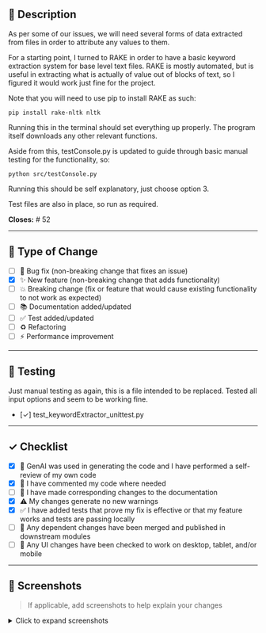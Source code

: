 <!-- 
Thank you for contributing! Please fill out this template to help us review your PR.
-->

## 📝 Description

As per some of our issues, we will need several forms of data extracted from files in order to attribute any values to them.

For a starting point, I turned to RAKE in order to have a basic keyword extraction system for base level text files. RAKE is mostly automated, but is useful in extracting what is actually of value out of blocks of text, so I figured it would work just fine for the project.

Note that you will need to use pip to install RAKE as such:

`pip install rake-nltk nltk`

Running this in the terminal should set everything up properly. The program itself downloads any other relevant functions.

Aside from this, testConsole.py is updated to guide through basic manual testing for the functionality, so:

`python src/testConsole.py`

Running this should be self explanatory, just choose option 3. 

Test files are also in place, so run as required.

**Closes:** # 52

---

## 🔧 Type of Change

- [ ] 🐛 Bug fix (non-breaking change that fixes an issue)
- [x] ✨ New feature (non-breaking change that adds functionality)
- [ ] 💥 Breaking change (fix or feature that would cause existing functionality to not work as expected)
- [ ] 📚 Documentation added/updated
- [ ] ✅ Test added/updated
- [ ] ♻️ Refactoring
- [ ] ⚡ Performance improvement

---

## 🧪 Testing

Just manual testing as again, this is a file intended to be replaced. Tested all input options and seem to be working fine.

- [✓] test_keywordExtractor_unittest.py

---

## ✓ Checklist

- [x] 🤖 GenAI was used in generating the code and I have performed a self-review of my own code
- [x] 💬 I have commented my code where needed
- [ ] 📖 I have made corresponding changes to the documentation
- [x] ⚠️ My changes generate no new warnings
- [x] ✅ I have added tests that prove my fix is effective or that my feature works and tests are passing locally
- [ ] 🔗 Any dependent changes have been merged and published in downstream modules
- [ ] 📱 Any UI changes have been checked to work on desktop, tablet, and/or mobile

---

## 📸 Screenshots

> If applicable, add screenshots to help explain your changes

<details>
<summary>Click to expand screenshots</summary>

<!-- Add your screenshots here -->

</details>
